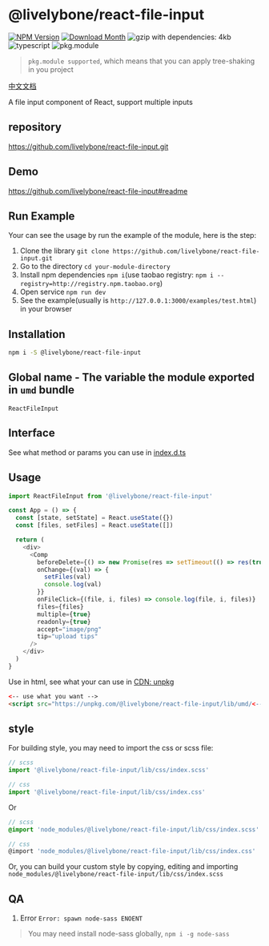# @livelybone/react-file-input
[![NPM Version](http://img.shields.io/npm/v/@livelybone/react-file-input.svg?style=flat-square)](https://www.npmjs.com/package/@livelybone/react-file-input)
[![Download Month](http://img.shields.io/npm/dm/@livelybone/react-file-input.svg?style=flat-square)](https://www.npmjs.com/package/@livelybone/react-file-input)
![gzip with dependencies: 4kb](https://img.shields.io/badge/gzip--with--dependencies-4kb-brightgreen.svg "gzip with dependencies: 4kb")
![typescript](https://img.shields.io/badge/typescript-supported-blue.svg "typescript")
![pkg.module](https://img.shields.io/badge/pkg.module-supported-blue.svg "pkg.module")

> `pkg.module supported`, which means that you can apply tree-shaking in you project

[中文文档](./README-CN.md)

A file input component of React, support multiple inputs

## repository
https://github.com/livelybone/react-file-input.git

## Demo
https://github.com/livelybone/react-file-input#readme

## Run Example
Your can see the usage by run the example of the module, here is the step:

1. Clone the library `git clone https://github.com/livelybone/react-file-input.git`
2. Go to the directory `cd your-module-directory`
3. Install npm dependencies `npm i`(use taobao registry: `npm i --registry=http://registry.npm.taobao.org`)
4. Open service `npm run dev`
5. See the example(usually is `http://127.0.0.1:3000/examples/test.html`) in your browser

## Installation
```bash
npm i -S @livelybone/react-file-input
```

## Global name - The variable the module exported in `umd` bundle
`ReactFileInput`

## Interface
See what method or params you can use in [index.d.ts](./index.d.ts)

## Usage
```js
import ReactFileInput from '@livelybone/react-file-input'

const App = () => {
  const [state, setState] = React.useState({})
  const [files, setFiles] = React.useState([])

  return (
    <div>
      <Comp
        beforeDelete={() => new Promise(res => setTimeout(() => res(true),1000))}
        onChange={(val) => {
          setFiles(val)
          console.log(val)
        }}
        onFileClick={(file, i, files) => console.log(file, i, files)}
        files={files}
        multiple={true}
        readonly={true}
        accept="image/png"
        tip="upload tips"
      />
    </div>
  )
}
```

Use in html, see what your can use in [CDN: unpkg](https://unpkg.com/@livelybone/react-file-input/lib/umd/)
```html
<-- use what you want -->
<script src="https://unpkg.com/@livelybone/react-file-input/lib/umd/<--module-->.js"></script>
```

## style
For building style, you may need to import the css or scss file:
```js
// scss
import '@livelybone/react-file-input/lib/css/index.scss'

// css
import '@livelybone/react-file-input/lib/css/index.css'
```
Or
```scss
// scss
@import 'node_modules/@livelybone/react-file-input/lib/css/index.scss'

// css
@import 'node_modules/@livelybone/react-file-input/lib/css/index.css'
```

Or, you can build your custom style by copying, editing and importing `node_modules/@livelybone/react-file-input/lib/css/index.scss`

## QA

1. Error `Error: spawn node-sass ENOENT`

> You may need install node-sass globally, `npm i -g node-sass`
